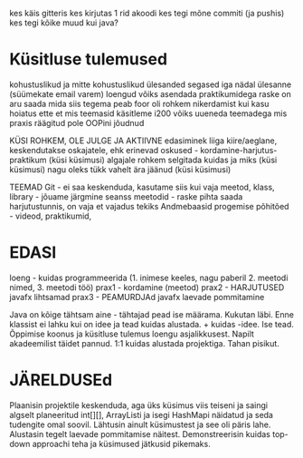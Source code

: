 kes käis gitteris
kes kirjutas 1 rid akoodi
kes tegi mõne commiti (ja pushis)
kes tegi kõike muud kui java?

# Küsitluse tulemused

kohustuslikud ja mitte kohustuslikud ülesanded segased
iga nädal ülesanne (süümekate email varem)
loengud võiks asendada praktikumidega
raske on aru saada mida siis tegema peab
foor oli rohkem nikerdamist kui kasu
hoiatus ette et mis teemasid käsitleme
i200 võiks uueneda teemadega mis praxis räägitud
pole OOPini jõudnud

KÜSI ROHKEM, OLE JULGE JA AKTIIVNE
edasiminek liiga kiire/aeglane, keskendutakse oskajatele, ehk erinevad oskused - kordamine-harjutus-praktikum (küsi küsimusi)
algajale rohkem selgitada kuidas ja miks (küsi küsimusi)
nagu oleks tükk vahelt ära jäänud (küsi küsimusi)

TEEMAD
Git - ei saa keskenduda, kasutame siis kui vaja
meetod, klass, library - jõuame järgmine seanss
meetodid - raske pihta saada harjutustunnis, on vaja et vajadus tekiks
Andmebaasid
progemise põhitõed - videod, praktikumid,

# EDASI
loeng - kuidas programmeerida (1. inimese keeles, nagu paberil 2. meetodi nimed, 3. meetodi töö)
prax1 - kordamine (meetod)
prax2 - HARJUTUSED javafx lihtsamad
prax3 - PEAMURDJAd javafx laevade pommitamine

Java on kõige tähtsam aine - tähtajad pead ise määrama. Kukutan läbi.
Enne klassist ei lahku kui on idee ja tead kuidas alustada. + kuidas -idee. Ise tead.
Õppimise koonus ja küsitluse tulemus loengu asjalikkusest. Napilt akadeemilist täidet pannud.
1:1 kuidas alustada projektiga. Tahan pisikut.


# JÄRELDUSEd
Plaanisin projektile keskenduda, aga üks küsimus viis teiseni ja saingi algselt planeeritud int[][], ArrayListi ja isegi HashMapi näidatud ja seda tudengite omal soovil. Lähtusin ainult küsimustest ja see oli päris lahe. Alustasin tegelt laevade pommitamise näitest. Demonstreerisin kuidas top-down approachi teha ja küsimused jätkusid pikemaks.
